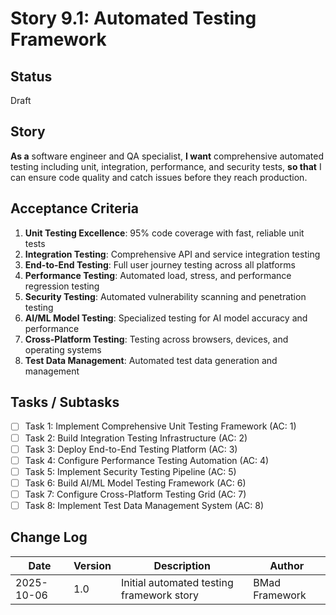 # Story 9.1: Automated Testing Framework

## Status
Draft

## Story

**As a** software engineer and QA specialist,
**I want** comprehensive automated testing including unit, integration, performance, and security tests,
**so that** I can ensure code quality and catch issues before they reach production.

## Acceptance Criteria

1. **Unit Testing Excellence**: 95% code coverage with fast, reliable unit tests
2. **Integration Testing**: Comprehensive API and service integration testing
3. **End-to-End Testing**: Full user journey testing across all platforms
4. **Performance Testing**: Automated load, stress, and performance regression testing
5. **Security Testing**: Automated vulnerability scanning and penetration testing
6. **AI/ML Model Testing**: Specialized testing for AI model accuracy and performance
7. **Cross-Platform Testing**: Testing across browsers, devices, and operating systems
8. **Test Data Management**: Automated test data generation and management

## Tasks / Subtasks

- [ ] Task 1: Implement Comprehensive Unit Testing Framework (AC: 1)
- [ ] Task 2: Build Integration Testing Infrastructure (AC: 2)
- [ ] Task 3: Deploy End-to-End Testing Platform (AC: 3)
- [ ] Task 4: Configure Performance Testing Automation (AC: 4)
- [ ] Task 5: Implement Security Testing Pipeline (AC: 5)
- [ ] Task 6: Build AI/ML Model Testing Framework (AC: 6)
- [ ] Task 7: Configure Cross-Platform Testing Grid (AC: 7)
- [ ] Task 8: Implement Test Data Management System (AC: 8)

## Change Log

| Date | Version | Description | Author |
|------|---------|-------------|---------|
| 2025-10-06 | 1.0 | Initial automated testing framework story | BMad Framework |